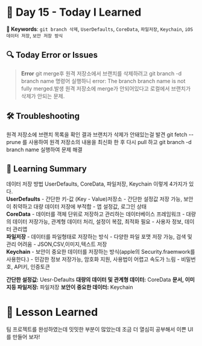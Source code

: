 # 📘 Day 15 - Today I Learned

**🔑 Keywords**: `git branch 삭제`, `UserDefaults`, `CoreData`, `파일저장`, `Keychain`, `iOS 데이터 저장`, `보안 저장 방식`

 ## 🔍 Today Error or Issues  
> **Error** git merge후 원격 저장소에서 브랜치를 삭제하려고 git branch -d branch name 명령어 실행하니 error: The branch branch name is not fully merged.발생
원격 저장소에 merge가 안되어있다고 로컬에서 브랜치가 삭제가 안되는 문제.

## 🛠️ Troubleshooting
원격 저장소에 브랜치 목록을 확인 결과 브랜치가 삭제가 안돼있는걸 발견
git fetch --prune 를 사용하여 원격 저장소의 내용을 최신화 한 후 
다시 pull 하고 git branch -d branch name 실행하여 문제 해결

## 📝 Learning Summary
데이터 저장 방법 UserDefaults, CoreData, 파일저장, Keychain 이렇게 4가지가 있다.  
**UserDefaults** - 간단한 키-값 (Key - Value)저장소 - 간단한 설정값 저장 가능, 보안이 취약하고 대량 데이터 저장에 부적합 - 앱 설정값, 로그인 상태  
**CoreData** - 데이터를 객체 단위로 저장하고 관리하는 데이터베이스 프레임워크 - 대량의 데이터 저장가능, 관계형 데이터 처리, 설정이 복잡, 최적화 필요 - 사용자 정보, 데이터 관리앱  
**파일저장** - 데이터를 파일형태로 저장하는 방식 - 다양한 파일 포맷 저장 가능, 검색 및 관리 어려움 - JSON,CSV,이미지,텍스트 저장  
**Keychain** - 보안이 중요한 데이터를 저장하는 방식(apple의 Security.fraemwork를 사용한다.) - 민감한 정보 저장가능, 암호화 지원, 사용법이 어렵고 속도가 느림 - 비밀번호, API키, 인증토큰  

**간단한 설정값:** Uesr-Defaults
**대량의 데이터 및 관계형 데이터:** CoreData
**문서, 이미지등 파일저장:** 파일저장
**보안이 중요한 데이터:** Keychain

# 📘 Lesson Learned
팀 프로젝트를 완성하였는데 밋밋한 부분이 많았는데 조금 더 열심히 공부해서 이쁜 UI를 만들어 보자!
